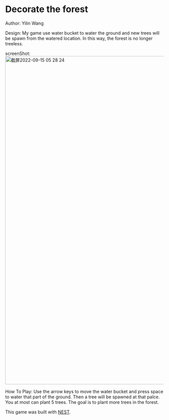 # Decorate the forest

Author: Yilin Wang

Design: My game use water bucket to water the ground and new trees will be spawn from the watered location. In this way, the forest is no longer treeless.

screenShot: 
<img width="1043" alt="截屏2022-09-15 05 28 24" src="https://user-images.githubusercontent.com/72194580/190264595-87d78da6-468d-4ed8-ad79-94d6a5fa6736.png">


How To Play: Use the arrow keys to move the water bucket and press space to water that part of the ground. Then a tree will be spawned at that palce. You at most can plant 5 trees. The goal is to plant more trees in the forest. 


This game was built with [NEST](NEST.md).
